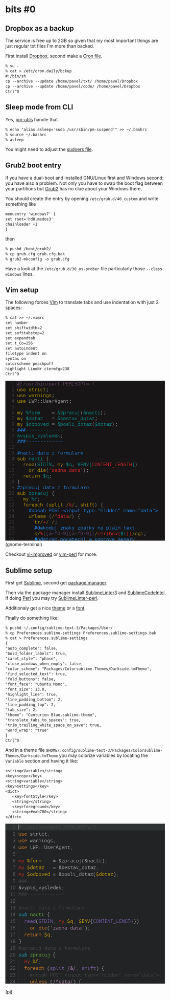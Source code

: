 bits #0
=======

## Dropbox as a backup

The service is free up to 2GB so given
that my most important things are just
regular txt files I'm more than backed.

First install [Dropbox](https://www.dropbox.com/install?os=lnx),
second make a [Cron file](http://tldp.org/LDP/lame/LAME/linux-admin-made-easy/using-cron.html).

    % su -
    % cat > /etc/cron.daily/bckup
    #!/bin/sh
    cp --archive --update /home/pavel/txt/ /home/pavel/Dropbox
    cp --archive --update /home/pavel/code/ /home/pavel/Dropbox
    Ctrl^D

## Sleep mode from CLI

Yes, [pm-utils](http://www.google.com/search?q=pm+utils) handle that.
    
    % echo "alias asleep='sudo /usr/sbin/pm-suspend'" >> ~/.bashrc
    % source ~/.bashrc
    % asleep

You might need to adjust the [sudoers file](http://help.ubuntu.com/community/Sudoers#Shutting_Down_From_The_Console_Without_A_Password).

## Grub2 boot entry

If you have a dual-boot and installed GNU/Linux first
and Windows second; you have also a problem. Not only
you have to swap the boot flag between your partitions
but [Grub2](http://www.gnu.org/software/grub/) has
no clue about your Windows there.

You should create the entry by opening `/etc/grub.d/40_custom`
and write something like

    menuentry 'windows7' {
    set root='hd0,msdos3'
    chainloader +1
    }

then

    % pushd /boot/grub2/
    % cp grub.cfg grub.cfg.bak
    % grub2-mkconfig -o grub.cfg

Have a look at the `/etc/grub.d/30_os-prober` file
particularly those `--class windows` lines.

## Vim setup

The following forces [Vim](http://www.vim.org/)
to translate tabs and use indentation with
just 2 spaces:

    % cat >> ~/.vimrc
    set number
    set shiftwidth=2
    set softtabstop=2
    set expandtab
    set t_Co=256
    set autoindent
    filetype indent on
    syntax on
    colorscheme peachpuff
    highlight LineNr ctermfg=238
    Ctrl^D

![Vim](m/vim.png)
(gnome-terminal)

Checkout [vi-improved](http://vi-improved.org/)
or [vim-perl](http://github.com/vim-perl/vim-perl)
for more.

## Sublime setup

First get [Sublime](http://www.sublimetext.com/3),
second get [package manager](http://sublime.wbond.net/installation). 

Then via the package manager install [SublimeLinter3](http://github.com/SublimeLinter/SublimeLinter3)
and [SublimeCodeIntel](http://github.com/SublimeCodeIntel/SublimeCodeIntel).
If doing [Perl](http://www.perl.org) you may try [SublimeLinter-perl](http://github.com/oschwald/SublimeLinter-perl).

Additionaly get a nice [theme](http://colorsublime.com/)
or a [font](http://font.ubuntu.com/).

Finally do something like:

    % pushd ~/.config/sublime-text-3/Packages/User/
    % cp Preferences.sublime-settings Preferences.sublime-settings.bak
    % cat > Preferences.sublime-settings
    {
    "auto_complete": false,
    "bold_folder_labels": true,
    "caret_style": "phase",
    "close_windows_when_empty": false,
    "color_scheme": "Packages/Colorsublime-Themes/Darkside.tmTheme",
    "find_selected_text": true,
    "fold_buttons": false,
    "font_face": "Ubuntu Mono",
    "font_size": 13.0,
    "highlight_line": true,
    "line_padding_bottom": 2,
    "line_padding_top": 2,
    "tab_size": 2,
    "theme": "Centurion Blue.sublime-theme",
    "translate_tabs_to_spaces": true,
    "trim_trailing_white_space_on_save": true,
    "word_wrap": "true"
    }
    Ctrl^D

And in a theme file `$HOME/.config/sublime-text-3/Packages/Colorsublime-Themes/Darkside.tmTheme`
you may colorize variables by locating the `Variable`
section and having it like:

    <string>Variable</string>
    <key>scope</key>
    <string>variable</string>
    <key>settings</key>
    <dict>
       <key>fontStyle</key>
       <string></string>
       <key>foreground</key>
       <string>#eab700</string>
    </dict>

![Sublime](m/sublime.png)

(pj)


